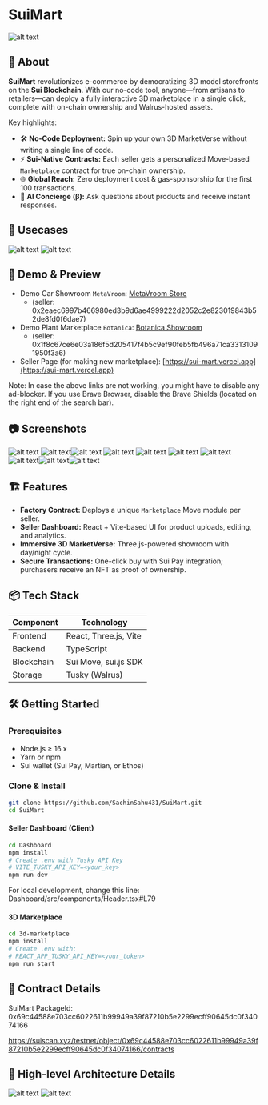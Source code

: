 # SuiMart
![alt text](images/banner.png)

## 🚀 About

**SuiMart** revolutionizes e-commerce by democratizing 3D model storefronts on the **Sui Blockchain**. With our no-code tool, anyone—from artisans to retailers—can deploy a fully interactive 3D marketplace in a single click, complete with on-chain ownership and Walrus-hosted assets.

Key highlights:
- 🛠️ **No-Code Deployment:** Spin up your own 3D MarketVerse without writing a single line of code.
- ⚡ **Sui-Native Contracts:** Each seller gets a personalized Move-based `Marketplace` contract for true on-chain ownership.
- 🌐 **Global Reach:** Zero deployment cost & gas-sponsorship for the first 100 transactions.
- 🤖 **AI Concierge (β):** Ask questions about products and receive instant responses.

## 👾 Usecases

![alt text](images/ta.png)
![alt text](images/image.png)

## 📸 Demo & Preview

- Demo Car Showroom `MetaVroom`: [MetaVroom Store](https://sui-mart-3d.vercel.app/?market=0x6fe03909c447be13f471bb354d1c1516a0e4bf34ead0f0ca53ac797cce1d1da5)
  - (seller: 0x2eaec6997b466980ed3b9d6ae4999222d2052c2e823019843b52de8fd0f6dae7)
- Demo Plant Marketplace `Botanica`: [Botanica Showroom](https://sui-mart-3d.vercel.app/?market=0x3481e766a547f9e850fc97e27393bbdbd1994faed39a960a1479f539f7a08269)
  - (seller: 0x1f8c67ce6e03a186f5d205417f4b5c9ef90feb5fb496a71ca33131091950f3a6)
- Seller Page (for making new marketplace): [https://sui-mart.vercel.app](https://sui-mart.vercel.app)

Note: In case the above links are not working, you might have to disable any ad-blocker. If you use Brave Browser, disable the Brave Shields (located on the right end of the search bar).

## 📷 Screenshots

![alt text](images/ss11.png) ![alt text](images/ss1.png)![alt text](images/ss3.png) ![alt text](images/ss4.png) ![alt text](images/ss5.png) ![alt text](images/ss6.png) ![alt text](images/ss7.png) ![alt text](images/ss8.png)![alt text](images/ss9.png)![alt text](images/ss10.png)


## 🏗️ Features

- **Factory Contract:** Deploys a unique `Marketplace` Move module per seller.
- **Seller Dashboard:** React + Vite-based UI for product uploads, editing, and analytics.
- **Immersive 3D MarketVerse:** Three.js-powered showroom with day/night cycle.
- **Secure Transactions:** One-click buy with Sui Pay integration; purchasers receive an NFT as proof of ownership.


## 📦 Tech Stack

| Component       | Technology         |
|-----------------|--------------------|
| Frontend        | React, Three.js, Vite |
| Backend         | TypeScript |
| Blockchain      | Sui Move, sui.js SDK |
| Storage         | Tusky (Walrus)      |


## 🛠️ Getting Started

### Prerequisites
- Node.js ≥ 16.x
- Yarn or npm
- Sui wallet (Sui Pay, Martian, or Ethos)

### Clone & Install
```bash
git clone https://github.com/SachinSahu431/SuiMart.git
cd SuiMart
```

#### Seller Dashboard (Client)
```bash
cd Dashboard
npm install
# Create .env with Tusky API Key
# VITE_TUSKY_API_KEY=<your_key>
npm run dev
```

For local development, change this line: Dashboard/src/components/Header.tsx#L79

#### 3D Marketplace
```bash
cd 3d-marketplace
npm install
# Create .env with:
# REACT_APP_TUSKY_API_KEY=<your_token>
npm run start
```


## 📄 Contract Details

SuiMart PackageId:
0x69c44588e703cc6022611b99949a39f87210b5e2299ecff90645dc0f34074166

https://suiscan.xyz/testnet/object/0x69c44588e703cc6022611b99949a39f87210b5e2299ecff90645dc0f34074166/contracts


## 📄 High-level Architecture Details

![alt text](images/image-1.png)
![alt text](images/image-2.png)